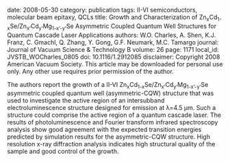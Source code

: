 date: 2008-05-30
category: publication
tags: II-VI semiconductors, molecular beam epitaxy, QCLs
title: Growth and Characterization of Zn<sub>x</sub>Cd<sub>1-x</sub>Se/Zn<sub>x’</sub>Cd<sub>y’</sub>Mg<sub>1-x’-y’</sub>Se Asymmetric Coupled Quantum Well Structures for Quantum Cascade Laser Applications
authors: W.O. Charles, A. Shen, K.J. Franz, C. Gmachl, Q. Zhang, Y. Gong, G.F. Neumark, M.C. Tamargo
journal: Journal of Vacuum Science & Technology B
volume: 26
page: 1171
local_id: JVSTB_WOCharles_0805
doi: 10.1116/1.2912085
disclaimer: Copyright 2008 American Vacuum Society. This article may be downloaded for personal use only. Any other use requires prior permission of the author.

The authors report the growth of a II-VI
Zn<sub>x</sub>Cd<sub>1-x</sub>Se/Zn<sub>x’</sub>Cd<sub>y’</sub>Mg<sub>1-x’-y’</sub>Se
asymmetric coupled quantum well (asymmetric-CQW) structure that was used to
investigate the active region of an intersubband electroluminescence structure
designed for emission at λ=4.5 µm. Such a structure could comprise the active
region of a quantum cascade laser. The results of photoluminescence and Fourier
transform infrared spectroscopy analysis show good agreement with the expected
transition energies predicted by simulation results for the asymmetric-CQW
structure. High resolution x-ray diffraction analysis indicates high structural
quality of the sample and good control of the growth.